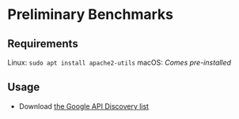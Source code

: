 # Preliminary Benchmarks 

## Requirements

Linux: `sudo apt install apache2-utils`
macOS: *Comes pre-installed*

## Usage
- Download [the Google API Discovery list](https://discovery.googleapis.com/discovery/v1/apis)